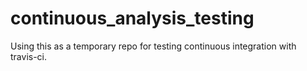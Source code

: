 # continuous_analysis_testing
Using this as a temporary repo for testing continuous integration with travis-ci.

